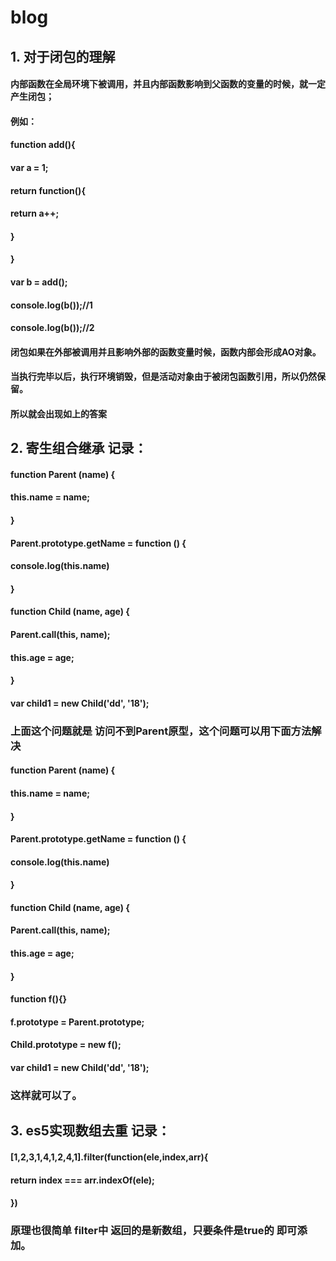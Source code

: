 # blog
## 1. 对于闭包的理解
#### 内部函数在全局环境下被调用，并且内部函数影响到父函数的变量的时候，就一定产生闭包；
####                        例如：
####                        function add(){
####                           var a = 1;
####                           return function(){
####                               return a++;
####                           }
####                       }
####                       var b = add();
####                       console.log(b());//1
####                       console.log(b());//2
####
####                      闭包如果在外部被调用并且影响外部的函数变量时候，函数内部会形成AO对象。
####                       当执行完毕以后，执行环境销毁，但是活动对象由于被闭包函数引用，所以仍然保留。
####                       所以就会出现如上的答案

## 2. 寄生组合继承 记录：
#### function Parent (name) {
####    this.name = name;
#### }
#### Parent.prototype.getName = function () {
 ####   console.log(this.name)
#### }
#### function Child (name, age) {
####    Parent.call(this, name);   
####    this.age = age;
####
#### }
#### var child1 = new Child('dd', '18');
### 上面这个问题就是 访问不到Parent原型，这个问题可以用下面方法解决

#### function Parent (name) {
####    this.name = name;
#### }
#### Parent.prototype.getName = function () {
 ####   console.log(this.name)
#### }
#### function Child (name, age) {
####    Parent.call(this, name);   
####    this.age = age;
#### }
#### function f(){}
#### f.prototype = Parent.prototype;
#### Child.prototype = new f();
#### var child1 = new Child('dd', '18');
### 这样就可以了。

## 3. es5实现数组去重 记录：
#### [1,2,3,1,4,1,2,4,1].filter(function(ele,index,arr){
#### 
   ####  return index === arr.indexOf(ele);
####
#### })
### 原理也很简单 filter中 返回的是新数组，只要条件是true的 即可添加。

